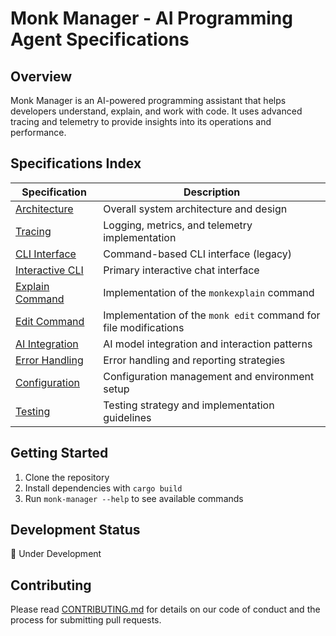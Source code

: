 # Monk Manager - AI Programming Agent Specifications

## Overview
Monk Manager is an AI-powered programming assistant that helps developers understand, explain, and work with code. It uses advanced tracing and telemetry to provide insights into its operations and performance.

## Specifications Index

| Specification | Description |
|---------------|-------------|
| [Architecture](specs/architecture.md) | Overall system architecture and design |
| [Tracing](specs/tracing.md) | Logging, metrics, and telemetry implementation |
| [CLI Interface](specs/cli.md) | Command-based CLI interface (legacy) |
| [Interactive CLI](specs/cli-2.md) | Primary interactive chat interface |
| [Explain Command](specs/explain-command.md) | Implementation of the `monkexplain` command |
| [Edit Command](specs/edit-command.md) | Implementation of the `monk edit` command for file modifications |
| [AI Integration](specs/ai-integration.md) | AI model integration and interaction patterns |
| [Error Handling](specs/error-handling.md) | Error handling and reporting strategies |
| [Configuration](specs/configuration.md) | Configuration management and environment setup |
| [Testing](specs/testing.md) | Testing strategy and implementation guidelines |

## Getting Started
1. Clone the repository
2. Install dependencies with `cargo build`
3. Run `monk-manager --help` to see available commands

## Development Status
🚧 Under Development

## Contributing
Please read [CONTRIBUTING.md](CONTRIBUTING.md) for details on our code of conduct and the process for submitting pull requests. 